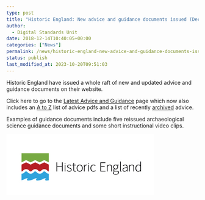 ```yaml
---
type: post
title: "Historic England: New advice and guidance documents issued (Dec 2018)"
author:
  - Digital Standards Unit
date: 2018-12-14T10:40:05+00:00
categories: ["News"]
permalink: /news/historic-england-new-advice-and-guidance-documents-issued-dec-2018/
status: publish
last_modified_at: 2023-10-20T09:51:03
---
```


Historic England have issued a whole raft of new and updated advice and guidance documents on their website. 

Click here to go to the [Latest Advice and Guidance](http://webmail.historicenglandservices.org.uk/c/1bNVn0riWuDyPgOkvF3DBCoMT) 
page which now also includes an [A to Z](http://webmail.historicenglandservices.org.uk/c/1bNVqZMEndZ3NfywnerZkB0Su) list of advice 
pdfs and a list of recently [archived](http://webmail.historicenglandservices.org.uk/c/1bNVuZ7ZNXkyLeiIeNQl3zCY5) advice. 

Examples of guidance documents include five reissued archaeological science guidance documents and some short instructional video clips. 

![Historic England's logo](../../images/historic-england-logo-larger.jpg)
